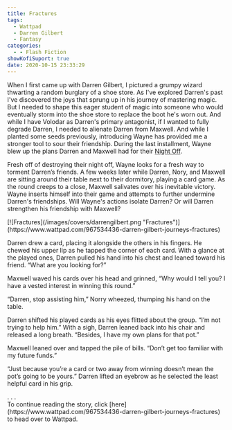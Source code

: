 ```yaml
---
title: Fractures
tags:
  - Wattpad
  - Darren Gilbert
  - Fantasy
categories:
  - - Flash Fiction
showKofiSuport: true
date: 2020-10-15 23:33:29
---
```


When I first came up with Darren Gilbert, I pictured a grumpy wizard thwarting a random burglary of a shoe store. As I've explored Darren's past I've discovered the joys that sprung up in his journey of mastering magic. But I needed to shape this eager student of magic into someone who would eventually storm into the shoe store to replace the boot he's worn out. And while I have Volodar as Darren's primary antagonist, if I wanted to fully degrade Darren, I needed to alienate Darren from Maxwell. And while I planted some seeds previously, introducing Wayne has provided me a stronger tool to sour their friendship. During the last installment, Wayne blew up the plans Darren and Maxwell had for their [Night Off](/archives/2020/08/17/darren-gilbert-night-off).<!-- more -->

Fresh off of destroying their night off, Wayne looks for a fresh way to torment Darren’s friends. A few weeks later while Darren, Nory, and Maxwell are sitting around their table next to their dormitory, playing a card game. As the round creeps to a close, Maxwell salivates over his inevitable victory. Wayne inserts himself into their game and attempts to further undermine Darren's friendships. Will Wayne's actions isolate Darren? Or will Darren strengthen his friendship with Maxwell?

<div class="center">[![Fractures](/images/covers/darrengilbert.png "Fractures")](https://www.wattpad.com/967534436-darren-gilbert-journeys-fractures)</div>

Darren drew a card, placing it alongside the others in his fingers. He chewed his upper lip as he tapped the corner of each card. With a glance at the played ones, Darren pulled his hand into his chest and leaned toward his friend. “What are you looking for?”

Maxwell waved his cards over his head and grinned, “Why would I tell you? I have a vested interest in winning this round.”

“Darren, stop assisting him,” Norry wheezed, thumping his hand on the table.

Darren shifted his played cards as his eyes flitted about the group. “I’m not trying to help him.” With a sigh, Darren leaned back into his chair and released a long breath. “Besides, I have my own plans for that pot.”

Maxwell leaned over and tapped the pile of bills. “Don’t get too familiar with my future funds.”

“Just because you’re a card or two away from winning doesn’t mean the pot’s going to be yours.” Darren lifted an eyebrow as he selected the least helpful card in his grip.

<div class="center story-ellipses">
.
.
.
</div><div>To continue reading the story, click [here](https://www.wattpad.com/967534436-darren-gilbert-journeys-fractures) to head over to Wattpad.</div>